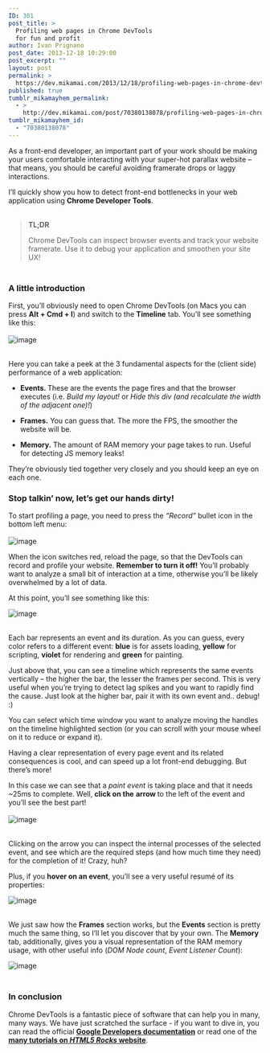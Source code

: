 ```yaml
---
ID: 301
post_title: >
  Profiling web pages in Chrome DevTools
  for fun and profit
author: Ivan Prignano
post_date: 2013-12-18 10:29:00
post_excerpt: ""
layout: post
permalink: >
  https://dev.mikamai.com/2013/12/18/profiling-web-pages-in-chrome-devtools-for-fun-and/
published: true
tumblr_mikamayhem_permalink:
  - >
    http://dev.mikamai.com/post/70380138078/profiling-web-pages-in-chrome-devtools-for-fun-and
tumblr_mikamayhem_id:
  - "70380138078"
---
```

<p><span>As a front-end developer, an important part of your work should be making your users comfortable interacting with your super-hot parallax website &ndash; that means, you should be careful avoiding framerate drops or laggy interactions.</span></p>

<p><span>I’ll quickly show you how to detect front-end bottlenecks in your web application using <strong>Chrome Developer Tools</strong>.<br /><br /></span></p>
<blockquote>
<p><strong>TL;DR</strong></p>
<p>Chrome DevTools can inspect browser events and track your website framerate. Use it to debug your application and smoothen your site UX!</p>
</blockquote>
<h3><span><br />A little introduction</span></h3>

<p><span>First, you’ll obviously need to open Chrome DevTools (on Macs you can press </span><strong>Alt + Cmd + I</strong><span>) and switch to the </span><strong>Timeline</strong><span> tab. You’ll see something like this:<br /><br /></span><img alt="image" src="http://i.imgur.com/2j3oMVW.png" /><br /><br /></p>

<p><span>Here you can take a peek at the 3 fundamental aspects for the (client side) performance of a web application:</span></p>

<ul><li>
<p><strong>Events. </strong><span>These are the events the page fires and that the browser executes (i.e. </span><em>Build my layout!</em><span> or</span><em> Hide this div (and recalculate the width of the adjacent one)!</em><span>)</span></p>
</li>
<li>
<p><strong>Frames</strong><span><strong>.</strong> You can guess that. The more the FPS, the smoother the website will be.</span></p>
</li>
<li>
<p><strong>Memory</strong><span><strong>.</strong> The amount of RAM memory your page takes to run. Useful for detecting JS memory leaks!</span></p>
</li>
</ul>
<p><span>They’re obviously tied together very closely and you should keep an eye on each one.</span></p>

<h3><span>Stop talkin’ now, let’s get our hands dirty!</span></h3>
<p></p>
<p><span>To start profiling a page, you need to press the <em>“Record”</em> bullet icon in the bottom left menu:<br /><br /></span><img alt="image" src="http://i.imgur.com/CH6Ea4h.png" /></p>

<p><span>When the icon switches red, reload the page, so that the DevTools can record and profile your website. </span><strong>Remember to turn it off!</strong><span> You’ll probably want to analyze a small bit of interaction at a time, otherwise you’ll be likely overwhelmed by a lot of data.</span></p>

<p><span>At this point, you’ll see something like this:</span></p>
<p><span><span><span></span><img alt="image" src="http://i.imgur.com/TWplk71h.png" /><br /><span></span><br /><span></span></span></span></p>
<p><span><span>Each bar represents an event and its duration. </span></span>As you can guess, every color refers to a different event: <strong>blue</strong> is for assets loading, <strong>yellow</strong> for scripting, <strong>violet</strong> for rendering and <strong>green</strong> for painting.</p>
<p>Just above that, you can see a timeline which represents the same events vertically &ndash; the higher the bar, the lesser the frames per second. This is very useful when you&rsquo;re trying to detect lag spikes and you want to rapidly find the cause. Just look at the higher bar, pair it with its own event and.. debug! :)</p>
<p><span>You can select which time window you want to analyze moving the handles on the timeline highlighted section (or you can scroll with your mouse wheel on it to reduce or expand it).</span></p>

<p><span>Having a clear representation of every page event and its related consequences is cool, and can speed up a lot front-end debugging. But there’s more!</span></p>
<p><span>In this case we can see that a <em>paint event</em> is taking place and that it needs ~25ms to complete. Well, <strong>click on the</strong> <strong>arrow </strong>to the left of the event and you’ll see the best part!<br /><br /></span><img alt="image" src="http://i.imgur.com/aU1Z5JJ.png" /><br /><br /></p>

<p><span>Clicking on the arrow you can inspect the internal processes of the selected event, and see which are the required steps (and how much time they need) for the completion of it! Crazy, huh?</span></p>

<p><span>Plus, if you <strong>hover on an event</strong>, you’ll see a very useful resumé of its properties:</span></p>
<p><span><span><span></span><img alt="image" src="http://i.imgur.com/sCKAteih.png" /><span></span><br /><span></span></span></span></p>
<p><span><br />We just saw how the <strong>Frames</strong> section works, but the <strong>Events</strong> section is pretty much the same thing, so I&rsquo;ll let you discover that by your own. The <strong>Memory</strong> tab, additionally, gives you a visual representation of the RAM memory usage, with other useful info (<em>DOM Node count</em>, <em>Event Listener Count</em>):</span></p>
<p><span><span><span></span><img alt="image" src="http://i.imgur.com/IKKi9Prh.png" /><span></span></span></span></p>
<h3><br />In conclusion</h3>

<p><span>Chrome DevTools is a fantastic piece of software that can help you in many, many ways. We have just scratched the surface - if you want to dive in, you can read the official </span><strong><a href="https://developers.google.com/chrome-developer-tools/">Google Developers documentation</a></strong><span> or read one of the </span><strong><a href="http://www.html5rocks.com/en/search?q=devtools">many tutorials on <em>HTML5 Rocks</em> website</a></strong><span>.</span></p>
<p><span> </span></p>
